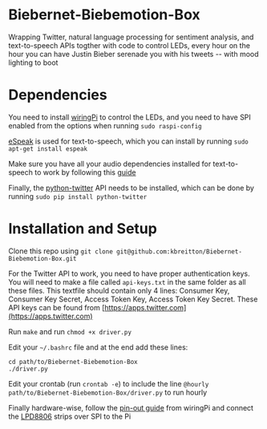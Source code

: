 # Biebernet-Biebemotion-Box
Wrapping Twitter, natural language processing for sentiment analysis, and text-to-speech APIs togther with code to control LEDs, every hour on the hour you can have Justin Bieber serenade you with his tweets -- with mood lighting to boot

# Dependencies
You need to install [wiringPi](http://wiringpi.com/download-and-install/) to control the LEDs, and you need to have SPI enabled from the options when running `sudo raspi-config`

[eSpeak](http://espeak.sourceforge.net/) is used for text-to-speech, which you can install by running `sudo apt-get install espeak`

Make sure you have all your audio dependencies installed for text-to-speech to work by following this [guide](https://www.google.com/search?client=ubuntu&channel=fs&q=raspberry+pi+text+to+speech&ie=utf-8&oe=utf-8)

Finally, the [python-twitter](https://github.com/bear/python-twitter) API needs to be installed, which can be done by running `sudo pip install python-twitter`

# Installation and Setup
Clone this repo using `git clone git@github.com:kbreitton/Biebernet-Biebemotion-Box.git`

For the Twitter API to work, you need to have proper authentication keys. You will need to make a file called `api-keys.txt` in the same folder as all these files. This textfile should contain only 4 lines: Consumer Key, Consumer Key Secret, Access Token Key, Access Token Key Secret. These API keys can be found from [https://apps.twitter.com](https://apps.twitter.com) 

Run `make`
and run `chmod +x driver.py`

Edit your `~/.bashrc` file and at the end add these lines:
```
cd path/to/Biebernet-Biebemotion-Box                                                                                                                                        
./driver.py
```

Edit your crontab (run `crontab -e`) to include the line `@hourly path/to/Biebernet-Biebemotion-Box/driver.py` to run hourly

Finally hardware-wise, follow the [pin-out guide](http://wiringpi.com/pins/) from wiringPi and connect the [LPD8806](https://www.adafruit.com/products/306) strips over SPI to the Pi

